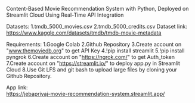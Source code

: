 Content-Based Movie Recommendation System with Python, Deployed on Streamlit Cloud Using Real-Time API Integration

Datasets:
1.tmdb_5000_movies.csv
2.tmdb_5000_credits.csv
Dataset link:         
https://www.kaggle.com/datasets/tmdb/tmdb-movie-metadata

Requirements:
       1.Google Colab
       2.Github Repository
       3.Create account on "www.themoviedb.org" to get API Key 
       4.!pip install streamlit
       5.!pip install pyngrok
       6.Create account on "https://ngrok.com/" to get Auth_token
       7.Create account on "https://streamlit.io/" to deploy app.py in Streamlit Cloud
       8.Use Git LFS and git bash to upload large files by cloning your Github Repository.

App link:       
       https://jebapriyaj-movie-recommendation-system.streamlit.app/

